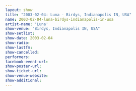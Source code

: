 ```yaml
---
layout: show
title: "2003-02-04: Luna - Birdys, Indianapolis IN, USA"
name: 2003-02-04-luna-birdys-indianapolis-in-usa
artist-name: 'Luna'
show-venue: "Birdys, Indianapolis IN, USA"
show-setlist: 
show-date: 2003-02-04
show-radio: 
show-lastfm: 
show-cancelled: 
performers: 
facebook-event-url: 
show-poster-url: 
show-ticket-url: 
show-venue-website: 
show-additional: 
---
```


